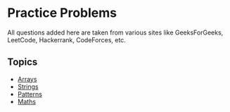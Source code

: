 # Practice Problems 
All questions added here are taken from various sites like GeeksForGeeks, LeetCode, Hackerrank, CodeForces, etc.

## Topics 
 - [Arrays](https://github.com/srsandy/Data-Structures-and-Algorithms-in-Java-2nd-Edition-by-Robert-Lafore/tree/master/Practice%20Problems/Arrays)
 - [Strings](https://github.com/srsandy/Data-Structures-and-Algorithms-in-Java-2nd-Edition-by-Robert-Lafore/tree/master/Practice%20Problems/Strings)
 - [Patterns](https://github.com/srsandy/Data-Structures-and-Algorithms-in-Java-2nd-Edition-by-Robert-Lafore/tree/master/Practice%20Problems/Patterns)
 - [Maths](https://github.com/srsandy/Data-Structures-and-Algorithms-in-Java-2nd-Edition-by-Robert-Lafore/tree/master/Practice%20Problems/Maths)
